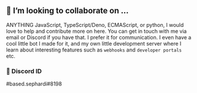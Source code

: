 ## 👯 I’m looking to collaborate on ...

ANYTHING JavaScript, TypeScript/Deno, ECMAScript, or python, I would love to help and contribute more on here. You can get in touch with me via email or Discord if you have that. I prefer it for communication. I even have a cool little bot I made for it, and my own little development server where I learn about interesting features such as ```webhooks``` and ```developer portals``` etc. 

### 🤖 Discord ID
#based.sephardi#8198
